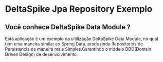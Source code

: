 # DeltaSpike Jpa Repository Exemplo
## Você conhece DeltaSpike Data Module ?

Está aplicação é um exemplo da ultilização
DeltaSpike Data Module, no qual tem uma maneira
similar ao Spring Data, produzindo  Repositorios 
de Persistencia de maneira mais Simples.Garantindo
o modelo DDD(Domain Driven Design) de desenvolvimento.
